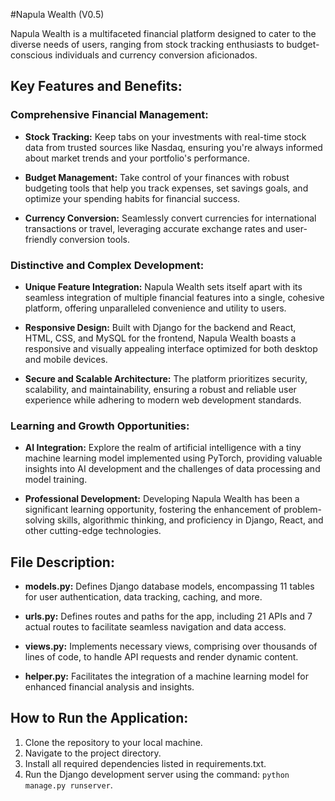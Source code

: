 #Napula Wealth (V0.5)

Napula Wealth is a multifaceted financial platform designed to cater to the diverse needs of users, ranging from stock tracking enthusiasts to budget-conscious individuals and currency conversion aficionados.
## Key Features and Benefits:

### Comprehensive Financial Management:
- **Stock Tracking:** Keep tabs on your investments with real-time stock data from trusted sources like Nasdaq, ensuring you're always informed about market trends and your portfolio's performance.
  
- **Budget Management:** Take control of your finances with robust budgeting tools that help you track expenses, set savings goals, and optimize your spending habits for financial success.
  
- **Currency Conversion:** Seamlessly convert currencies for international transactions or travel, leveraging accurate exchange rates and user-friendly conversion tools.

### Distinctive and Complex Development:
- **Unique Feature Integration:** Napula Wealth sets itself apart with its seamless integration of multiple financial features into a single, cohesive platform, offering unparalleled convenience and utility to users.
  
- **Responsive Design:** Built with Django for the backend and React, HTML, CSS, and MySQL for the frontend, Napula Wealth boasts a responsive and visually appealing interface optimized for both desktop and mobile devices.
  
- **Secure and Scalable Architecture:** The platform prioritizes security, scalability, and maintainability, ensuring a robust and reliable user experience while adhering to modern web development standards.

### Learning and Growth Opportunities:
- **AI Integration:** Explore the realm of artificial intelligence with a tiny machine learning model implemented using PyTorch, providing valuable insights into AI development and the challenges of data processing and model training.
  
- **Professional Development:** Developing Napula Wealth has been a significant learning opportunity, fostering the enhancement of problem-solving skills, algorithmic thinking, and proficiency in Django, React, and other cutting-edge technologies.

## File Description:

- **models.py:** Defines Django database models, encompassing 11 tables for user authentication, data tracking, caching, and more.
  
- **urls.py:** Defines routes and paths for the app, including 21 APIs and 7 actual routes to facilitate seamless navigation and data access.
  
- **views.py:** Implements necessary views, comprising over thousands of lines of code, to handle API requests and render dynamic content.
  
- **helper.py:** Facilitates the integration of a machine learning model for enhanced financial analysis and insights.

## How to Run the Application:

1. Clone the repository to your local machine.
2. Navigate to the project directory.
3. Install all required dependencies listed in requirements.txt.
4. Run the Django development server using the command: `python manage.py runserver`.
